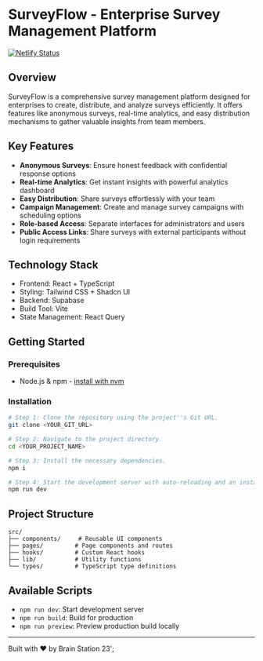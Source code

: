 # SurveyFlow - Enterprise Survey Management Platform
[![Netlify Status](https://api.netlify.com/api/v1/badges/21e5b7b9-c3d0-40ef-baa1-806cafff897a/deploy-status)](https://app.netlify.com/sites/openofficesurvey/deploys)


## Overview
SurveyFlow is a comprehensive survey management platform designed for enterprises to create, distribute, and analyze surveys efficiently. It offers features like anonymous surveys, real-time analytics, and easy distribution mechanisms to gather valuable insights from team members.

## Key Features
- **Anonymous Surveys**: Ensure honest feedback with confidential response options
- **Real-time Analytics**: Get instant insights with powerful analytics dashboard
- **Easy Distribution**: Share surveys effortlessly with your team
- **Campaign Management**: Create and manage survey campaigns with scheduling options
- **Role-based Access**: Separate interfaces for administrators and users
- **Public Access Links**: Share surveys with external participants without login requirements

## Technology Stack
- Frontend: React + TypeScript
- Styling: Tailwind CSS + Shadcn UI
- Backend: Supabase
- Build Tool: Vite
- State Management: React Query

## Getting Started

### Prerequisites
- Node.js & npm - [install with nvm](https://github.com/nvm-sh/nvm#installing-and-updating)

### Installation

```sh
# Step 1: Clone the repository using the project''s Git URL.
git clone <YOUR_GIT_URL>

# Step 2: Navigate to the project directory.
cd <YOUR_PROJECT_NAME>

# Step 3: Install the necessary dependencies.
npm i

# Step 4: Start the development server with auto-reloading and an instant preview.
npm run dev
```

## Project Structure
```
src/
├── components/     # Reusable UI components
├── pages/         # Page components and routes
├── hooks/         # Custom React hooks
├── lib/           # Utility functions
└── types/         # TypeScript type definitions
```

## Available Scripts
- `npm run dev`: Start development server
- `npm run build`: Build for production
- `npm run preview`: Preview production build locally


---

Built with ❤️ by Brain Station 23';
